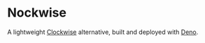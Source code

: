 # Nockwise

A lightweight [Clockwise](https://www.getclockwise.com/home) alternative, built
and deployed with [Deno](https://deno.com/).
